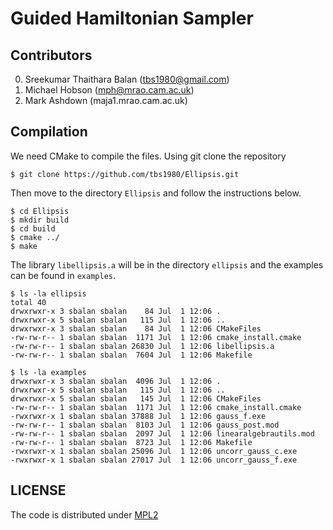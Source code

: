 # Guided Hamiltonian Sampler


## Contributors

0. Sreekumar Thaithara Balan (tbs1980@gmail.com)
1. Michael Hobson (mph@mrao.cam.ac.uk)
2. Mark Ashdown (maja1.mrao.cam.ac.uk)

## Compilation

We need CMake to compile the files. Using git clone the repository

	$ git clone https://github.com/tbs1980/Ellipsis.git

Then move to the directory `Ellipsis` and follow the instructions below.

	$ cd Ellipsis
	$ mkdir build
	$ cd build
	$ cmake ../
	$ make

The library `libellipsis.a` will be in the directory `ellipsis` and the examples
can be found in `examples`.

	$ ls -la ellipsis
	total 40
	drwxrwxr-x 3 sbalan sbalan    84 Jul  1 12:06 .
	drwxrwxr-x 5 sbalan sbalan   115 Jul  1 12:06 ..
	drwxrwxr-x 3 sbalan sbalan    84 Jul  1 12:06 CMakeFiles
	-rw-rw-r-- 1 sbalan sbalan  1171 Jul  1 12:06 cmake_install.cmake
	-rw-rw-r-- 1 sbalan sbalan 26830 Jul  1 12:06 libellipsis.a
	-rw-rw-r-- 1 sbalan sbalan  7604 Jul  1 12:06 Makefile

	$ ls -la examples
	drwxrwxr-x 3 sbalan sbalan  4096 Jul  1 12:06 .
	drwxrwxr-x 5 sbalan sbalan   115 Jul  1 12:06 ..
	drwxrwxr-x 5 sbalan sbalan   145 Jul  1 12:06 CMakeFiles
	-rw-rw-r-- 1 sbalan sbalan  1171 Jul  1 12:06 cmake_install.cmake
	-rwxrwxr-x 1 sbalan sbalan 37888 Jul  1 12:06 gauss_f.exe
	-rw-rw-r-- 1 sbalan sbalan  8103 Jul  1 12:06 gauss_post.mod
	-rw-rw-r-- 1 sbalan sbalan  2097 Jul  1 12:06 linearalgebrautils.mod
	-rw-rw-r-- 1 sbalan sbalan  8723 Jul  1 12:06 Makefile
	-rwxrwxr-x 1 sbalan sbalan 25096 Jul  1 12:06 uncorr_gauss_c.exe
	-rwxrwxr-x 1 sbalan sbalan 27017 Jul  1 12:06 uncorr_gauss_f.exe

## LICENSE

The code is distributed under [MPL2](https://www.mozilla.org/MPL/2.0/)
